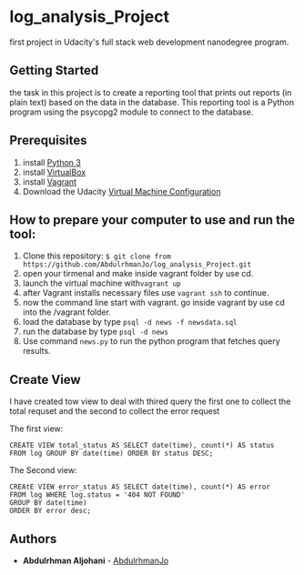 # log_analysis_Project
first project in Udacity's full stack web development nanodegree program.
## Getting Started
the task in this project is to create a reporting tool that prints out reports (in plain text) based on the data in the database. This reporting tool is a Python program using the psycopg2 module to connect to the database.
## Prerequisites
1. install [Python 3](https://www.python.org/download/releases/3.0/)
2. install [VirtualBox](https://www.virtualbox.org/wiki/Downloads)
3. install [Vagrant](https://www.vagrantup.com/downloads.html)
4. Download the Udacity [Virtual Machine Configuration](https://d17h27t6h515a5.cloudfront.net/topher/2017/April/58fe3483_fsnd-virtual-machine/fsnd-virtual-machine.zip)
## How to prepare your computer to use and run the tool:
1. Clone this repository:
`$ git clone from https://github.com/AbdulrhmanJo/log_analysis_Project.git`
2. open your tirmenal and make inside vagrant folder by use cd.
3. launch the virtual machine with`vagrant up`
4. after Vagrant installs necessary files use `vagrant ssh` to continue.
5. now the command line start with vagrant. go inside vagrant by use cd into the /vagrant folder.      
6. load the database by type `psql -d news -f newsdata.sql`
7. run the database by type `psql -d news`
8. Use command `news.py` to run the python program that fetches query results.
## Create View
I have created tow view to deal with thired query the first one to collect the total requset and the second to collect the error request 

The first view:

    CREATE VIEW total_status AS SELECT date(time), count(*) AS status 
    FROM log GROUP BY date(time) ORDER BY status DESC;


The Second view:
  
    CREAtE VIEW error_status AS SELECT date(time), count(*) AS error 
    FROM log WHERE log.status = '404 NOT FOUND'
    GROUP BY date(time)
    ORDER BY error desc;
  

## Authors

* **Abdulrhman Aljohani** - [AbdulrhmanJo](https://github.com/AbdulrhmanJo)
